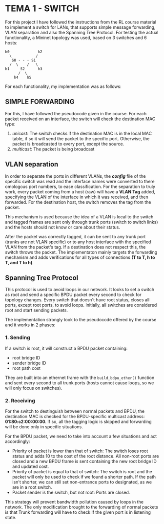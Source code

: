 # TEMA 1 - SWITCH

For this project I have followed the instructions from the RL course material to implement a switch for LANs, that supports simple message forwarding, VLAN separation and also the Spanning Tree Protocol. For testing the actual functionality, a Mininet topology was used, based on 3 switches and 6 hosts:

```
h0             h2
  \           /
   S0 - - - S1
  /  \    /   \
h1     S2      h3
      /  \
    h4    h5
```

For each functionality, my implementation was as follows:

## SIMPLE FORWARDING

For this, I have followed the pseudocode given in the course. For each packet received on an interface, the switch will check the destination MAC type:
1. *unicast*: The switch checks if the destination MAC is in the local MAC table, if so it will send the packet to the specific port. Otherwise, the packet is broadcasted to every port, except the source.
2. *multicast*: The packet is being broadcast

## VLAN separation

In order to separate the ports in different VLANs, the ***config*** file of the specific switch was read and the interface names were converted to there omologous port numbers, to ease classification. For the separation to truly work, every packet coming from a host (raw) will have a **VLAN Tag** added, specifying the VLAN of the interface in which it was received, and then forwarded. For the destination host, the switch removes the tag from the packet.

This mechanism is used because the idea of a VLAN is local to the switch and tagged frames are sent only through trunk ports (switch to switch links) and the hosts should not know or care about their status.

After the packet was correctly tagged, it can be sent to any trunk port (trunks are not VLAN specific) or to any host interface with the specified VLAN from the packet's tag. If a destination does not respect this, the switch throws the packet. The implementaton mainly targets the forwarding mechanism and adds verifications for all types of connections **(T to T, h to T, and T to h)**.

## Spanning Tree Protocol

This protocol is used to avoid loops in our network. It looks to set a switch as root and send a specific BPDU packet every second to check for topology changes. Every switch that doesn't have root status, closes all ports, except root ports, to avoid loops. Initially, all switches are considered root and start sending packets.

The implementation strongly took to the pseudocode offered by the course and it works in 2 phases:

### 1. Sending

If a switch is root, it will construct a BPDU packet containing:
- root bridge ID
- sender bridge ID
- root path cost

They are built into an ethernet frame with the `build_bdpu_ether()` function and sent every second to all trunk ports (hosts cannot cause loops, so we will only focus on switches).

### 2. Receiving

For the switch to destinguish between normal packets and BPDU, the destination MAC is checked for the BPDU-specific multicast address: **01:80:c2:00:00:00**. If so, all the tagging logic is skipped and forwarding will be done only in specific situations.

For the BPDU packet, we need to take into account a few situations and act accordingly:
- Priority of packet is lower than that of switch: The switch loses root status and adds 10 to the cost of the root distance. All non-root ports are closed and a new BPDU frame is sent containing the new root bridge ID and updated cost.
- Priority of packet is equal to that of switch: The switch is root and the packet will only be used to check if we found a shorter path. If the path isn't shorter, we can still set non-entrance ports to designated, as we are in a root switch.
- Packet sender is the switch, but not root: Ports are closed.

This strategy will prevent bandwidth pollution caused by loops in the network. The only modification brought to the forwarding of normal packets is that Trunk forwarding will have to check if the given port is in listening state.